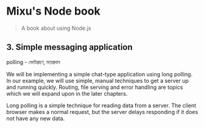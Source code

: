 # Mixu's Node book

> A book about using Node.js

## 3. Simple messaging application

polling - ভোটগ্রহণ, মতপ্রদান

We will be implementing a simple chat-type application using long polling. 
In our example, we will use simple, manual techniques to get a server up and running quickly. Routing, file serving and error handling are topics which we will expand upon in the later chapters.

Long polling is a simple technique for reading data from a server. The client browser makes a normal request, but the server delays responding if it does not have any new data. 
